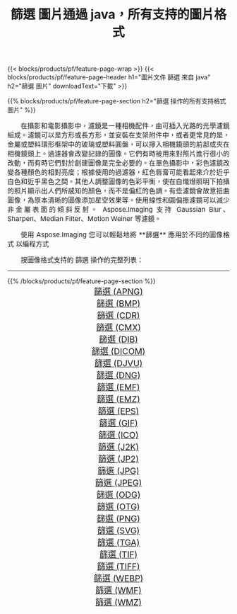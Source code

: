﻿---
title: 篩選 圖片通過 java，所有支持的圖片格式 
weight: 3920
url: /zh-hant/java/filter 
lang: zh-hant
langdirlevel: 2
locales: zh-hans,ja,it,ru,de,es,fr,nl,id,lt,pl,pt,vi,tr,ko,zh-hant,ar,hi,th,sv,cs,uk,he
description: 使用 Aspose.Imaging 你可以輕鬆地通過 java 獲取 篩選 圖像
---

{{< blocks/products/pf/feature-page-wrap >}}
{{< blocks/products/pf/feature-page-header h1="圖片文件 篩選 來自 java" h2="篩選 圖片" downloadText="下載" >}}


{{% blocks/products/pf/feature-page-section  h2="篩選 操作的所有支持格式 圖片" %}}
<p align="justify" style="text-indent:2em;font-size:15px;">
在攝影和電影攝影中，濾鏡是一種相機配件，由可插入光路的光學濾鏡組成。濾鏡可以是方形或長方形，並安裝在支架附件中，或者更常見的是，金屬或塑料環形框架中的玻璃或塑料圓盤，可以擰入相機鏡頭的前部或夾在相機鏡頭上。過濾器會改變記錄的圖像。它們有時被用來對照片進行很小的改動，而有時它們對於創建圖像是完全必要的。在單色攝影中，彩色濾鏡改變各種顏色的相對亮度；根據使用的過濾器，紅色唇膏可能看起來介於近乎白色和近乎黑色之間。其他人調整圖像的色彩平衡，使在白熾燈照明下拍攝的照片顯示出人們所感知的顏色，而不是偏紅的色調。有些濾鏡會故意扭曲圖像，為原本清晰的圖像添加星空效果等。使用線性和圓偏振濾鏡可以減少非金屬表面的傾斜反射。 Aspose.Imaging 支持 Gaussian Blur、Sharpen、Median Filter、Motion Weiner 等濾鏡。
</p>
<p align="justify" style="text-indent:2em;font-size:15px;">
使用 Aspose.Imaging 您可以輕鬆地將 **篩選** 應用於不同的圖像格式 以編程方式
</p>
<p align="justify" style="text-indent:2em;font-size:15px;">
按圖像格式支持的 篩選 操作的完整列表：
</p>
<hr/>
{{% /blocks/products/pf/feature-page-section %}}
<div class="container-fluid productfamilypage bg-gray">
    <div class="convertypes bg-gray agp-content section">
        <div class="container">
		<div class="row other-converters" style="gap: 10px;font-size: 19px;text-align:center;">
		    <div class='col-md-2 other-converter remove-lp remove-rp'><a href="/imaging/zh-hant/java/filter/apng" style="padding:15px;">篩選 (APNG)</a></div><div class='col-md-2 other-converter remove-lp remove-rp'><a href="/imaging/zh-hant/java/filter/bmp" style="padding:15px;">篩選 (BMP)</a></div><div class='col-md-2 other-converter remove-lp remove-rp'><a href="/imaging/zh-hant/java/filter/cdr" style="padding:15px;">篩選 (CDR)</a></div><div class='col-md-2 other-converter remove-lp remove-rp'><a href="/imaging/zh-hant/java/filter/cmx" style="padding:15px;">篩選 (CMX)</a></div><div class='col-md-2 other-converter remove-lp remove-rp'><a href="/imaging/zh-hant/java/filter/dib" style="padding:15px;">篩選 (DIB)</a></div><div class='col-md-2 other-converter remove-lp remove-rp'><a href="/imaging/zh-hant/java/filter/dicom" style="padding:15px;">篩選 (DICOM)</a></div><div class='col-md-2 other-converter remove-lp remove-rp'><a href="/imaging/zh-hant/java/filter/djvu" style="padding:15px;">篩選 (DJVU)</a></div><div class='col-md-2 other-converter remove-lp remove-rp'><a href="/imaging/zh-hant/java/filter/dng" style="padding:15px;">篩選 (DNG)</a></div><div class='col-md-2 other-converter remove-lp remove-rp'><a href="/imaging/zh-hant/java/filter/emf" style="padding:15px;">篩選 (EMF)</a></div><div class='col-md-2 other-converter remove-lp remove-rp'><a href="/imaging/zh-hant/java/filter/emz" style="padding:15px;">篩選 (EMZ)</a></div><div class='col-md-2 other-converter remove-lp remove-rp'><a href="/imaging/zh-hant/java/filter/eps" style="padding:15px;">篩選 (EPS)</a></div><div class='col-md-2 other-converter remove-lp remove-rp'><a href="/imaging/zh-hant/java/filter/gif" style="padding:15px;">篩選 (GIF)</a></div><div class='col-md-2 other-converter remove-lp remove-rp'><a href="/imaging/zh-hant/java/filter/ico" style="padding:15px;">篩選 (ICO)</a></div><div class='col-md-2 other-converter remove-lp remove-rp'><a href="/imaging/zh-hant/java/filter/j2k" style="padding:15px;">篩選 (J2K)</a></div><div class='col-md-2 other-converter remove-lp remove-rp'><a href="/imaging/zh-hant/java/filter/jp2" style="padding:15px;">篩選 (JP2)</a></div><div class='col-md-2 other-converter remove-lp remove-rp'><a href="/imaging/zh-hant/java/filter/jpg" style="padding:15px;">篩選 (JPG)</a></div><div class='col-md-2 other-converter remove-lp remove-rp'><a href="/imaging/zh-hant/java/filter/jpeg" style="padding:15px;">篩選 (JPEG)</a></div><div class='col-md-2 other-converter remove-lp remove-rp'><a href="/imaging/zh-hant/java/filter/odg" style="padding:15px;">篩選 (ODG)</a></div><div class='col-md-2 other-converter remove-lp remove-rp'><a href="/imaging/zh-hant/java/filter/otg" style="padding:15px;">篩選 (OTG)</a></div><div class='col-md-2 other-converter remove-lp remove-rp'><a href="/imaging/zh-hant/java/filter/png" style="padding:15px;">篩選 (PNG)</a></div><div class='col-md-2 other-converter remove-lp remove-rp'><a href="/imaging/zh-hant/java/filter/svg" style="padding:15px;">篩選 (SVG)</a></div><div class='col-md-2 other-converter remove-lp remove-rp'><a href="/imaging/zh-hant/java/filter/tga" style="padding:15px;">篩選 (TGA)</a></div><div class='col-md-2 other-converter remove-lp remove-rp'><a href="/imaging/zh-hant/java/filter/tif" style="padding:15px;">篩選 (TIF)</a></div><div class='col-md-2 other-converter remove-lp remove-rp'><a href="/imaging/zh-hant/java/filter/tiff" style="padding:15px;">篩選 (TIFF)</a></div><div class='col-md-2 other-converter remove-lp remove-rp'><a href="/imaging/zh-hant/java/filter/webp" style="padding:15px;">篩選 (WEBP)</a></div><div class='col-md-2 other-converter remove-lp remove-rp'><a href="/imaging/zh-hant/java/filter/wmf" style="padding:15px;">篩選 (WMF)</a></div><div class='col-md-2 other-converter remove-lp remove-rp'><a href="/imaging/zh-hant/java/filter/wmz" style="padding:15px;">篩選 (WMZ)</a></div>
                </div>
        </div>
    </div>
</div>
<br/>
